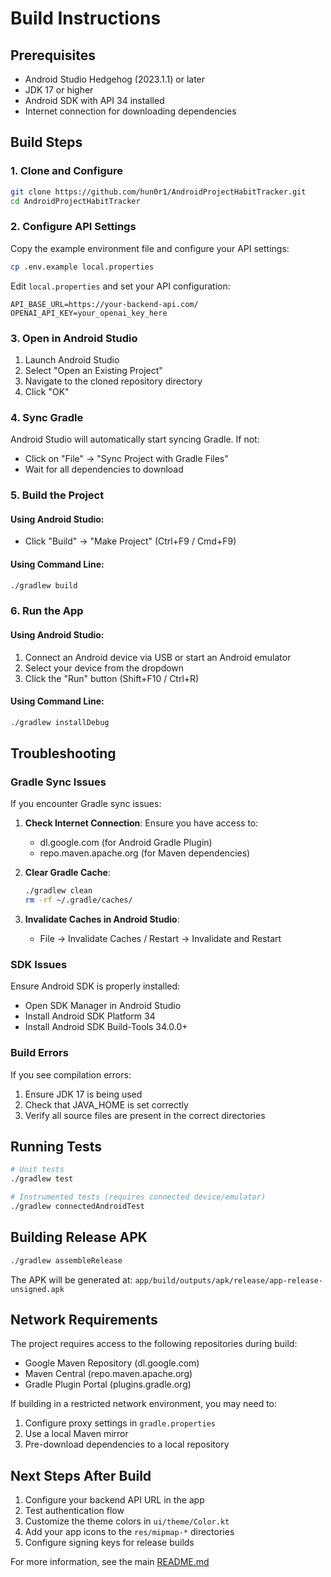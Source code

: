 # Build Instructions

## Prerequisites

- Android Studio Hedgehog (2023.1.1) or later
- JDK 17 or higher
- Android SDK with API 34 installed
- Internet connection for downloading dependencies

## Build Steps

### 1. Clone and Configure

```bash
git clone https://github.com/hun0r1/AndroidProjectHabitTracker.git
cd AndroidProjectHabitTracker
```

### 2. Configure API Settings

Copy the example environment file and configure your API settings:

```bash
cp .env.example local.properties
```

Edit `local.properties` and set your API configuration:

```properties
API_BASE_URL=https://your-backend-api.com/
OPENAI_API_KEY=your_openai_key_here
```

### 3. Open in Android Studio

1. Launch Android Studio
2. Select "Open an Existing Project"
3. Navigate to the cloned repository directory
4. Click "OK"

### 4. Sync Gradle

Android Studio will automatically start syncing Gradle. If not:
- Click on "File" → "Sync Project with Gradle Files"
- Wait for all dependencies to download

### 5. Build the Project

#### Using Android Studio:
- Click "Build" → "Make Project" (Ctrl+F9 / Cmd+F9)

#### Using Command Line:
```bash
./gradlew build
```

### 6. Run the App

#### Using Android Studio:
1. Connect an Android device via USB or start an Android emulator
2. Select your device from the dropdown
3. Click the "Run" button (Shift+F10 / Ctrl+R)

#### Using Command Line:
```bash
./gradlew installDebug
```

## Troubleshooting

### Gradle Sync Issues

If you encounter Gradle sync issues:

1. **Check Internet Connection**: Ensure you have access to:
   - dl.google.com (for Android Gradle Plugin)
   - repo.maven.apache.org (for Maven dependencies)

2. **Clear Gradle Cache**:
   ```bash
   ./gradlew clean
   rm -rf ~/.gradle/caches/
   ```

3. **Invalidate Caches in Android Studio**:
   - File → Invalidate Caches / Restart → Invalidate and Restart

### SDK Issues

Ensure Android SDK is properly installed:
- Open SDK Manager in Android Studio
- Install Android SDK Platform 34
- Install Android SDK Build-Tools 34.0.0+

### Build Errors

If you see compilation errors:
1. Ensure JDK 17 is being used
2. Check that JAVA_HOME is set correctly
3. Verify all source files are present in the correct directories

## Running Tests

```bash
# Unit tests
./gradlew test

# Instrumented tests (requires connected device/emulator)
./gradlew connectedAndroidTest
```

## Building Release APK

```bash
./gradlew assembleRelease
```

The APK will be generated at: `app/build/outputs/apk/release/app-release-unsigned.apk`

## Network Requirements

The project requires access to the following repositories during build:
- Google Maven Repository (dl.google.com)
- Maven Central (repo.maven.apache.org)
- Gradle Plugin Portal (plugins.gradle.org)

If building in a restricted network environment, you may need to:
1. Configure proxy settings in `gradle.properties`
2. Use a local Maven mirror
3. Pre-download dependencies to a local repository

## Next Steps After Build

1. Configure your backend API URL in the app
2. Test authentication flow
3. Customize the theme colors in `ui/theme/Color.kt`
4. Add your app icons to the `res/mipmap-*` directories
5. Configure signing keys for release builds

For more information, see the main [README.md](README.md)
